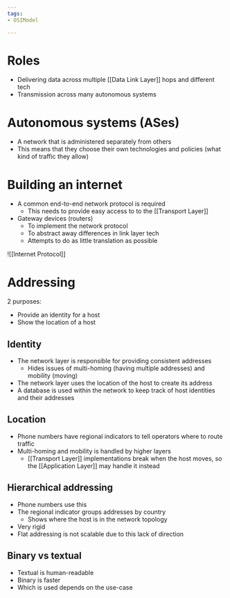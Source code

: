 ```yaml
---
tags:
- OSIModel

---
```

# Roles
- Delivering data across multiple [[Data Link Layer]] hops and different tech
- Transmission across many autonomous systems

# Autonomous systems (ASes)
- A network that is administered separately from others
- This means that they choose their own technologies and policies (what kind of traffic they allow)

# Building an internet
- A common end-to-end network protocol is required
	- This needs to provide easy access to to the [[Transport Layer]]
- Gateway devices (routers)
	- To implement the network protocol
	- To abstract away differences in link layer tech
	- Attempts to do as little translation as possible

![[Internet Protocol]]

# Addressing
2 purposes: 
- Provide an identity for a host
- Show the location of a host

## Identity
- The network layer is responsible for providing consistent addresses
	- Hides issues of multi-homing (having multiple addresses) and mobility (moving)
- The network layer uses the location of the host to create its address
- A database is used within the network to keep track of host identities and their addresses
## Location
- Phone numbers have regional indicators to tell operators where to route traffic
- Multi-homing and mobility is handled by higher layers
	- [[Transport Layer]] implementations break when the host moves, so the [[Application Layer]] may handle it instead

## Hierarchical addressing
- Phone numbers use this
- The regional indicator groups addresses by country
	- Shows where the host is in the network topology
- Very rigid
- Flat addressing is not scalable due to this lack of direction

## Binary vs textual
- Textual is human-readable
- Binary is faster
- Which is used depends on the use-case



